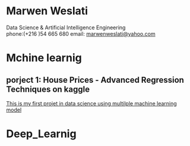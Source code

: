 # Marwen Weslati
Data Science & Artificial Intelligence Engineering<br>
phone:(+216 )54 665 680 email: marwenweslati@yahoo.com

# Mchine learnig 

## porject 1: House Prices - Advanced Regression Techniques on kaggle 
[This is my first projet in data science using multilple machine learning model](hhttps://github.com/Marwen-93/Deep_Learnig/blob/main/house-prices-beginner.ipynb)



# Deep_Learnig


